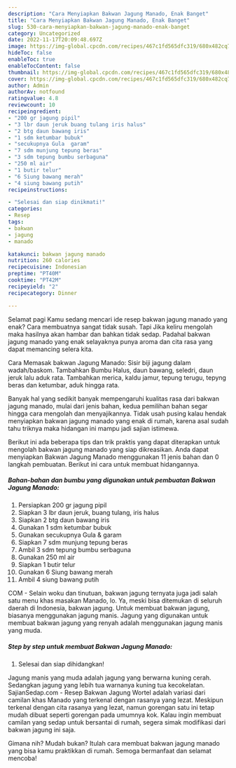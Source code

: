 ```yaml
---
description: "Cara Menyiapkan Bakwan Jagung Manado, Enak Banget"
title: "Cara Menyiapkan Bakwan Jagung Manado, Enak Banget"
slug: 530-cara-menyiapkan-bakwan-jagung-manado-enak-banget
category: Uncategorized
date: 2022-11-17T20:09:48.697Z
image: https://img-global.cpcdn.com/recipes/467c1fd565dfc319/680x482cq70/bakwan-jagung-manado-foto-resep-utama.jpg
hideToc: false
enableToc: true
enableTocContent: false
thumbnail: https://img-global.cpcdn.com/recipes/467c1fd565dfc319/680x482cq70/bakwan-jagung-manado-foto-resep-utama.jpg
cover: https://img-global.cpcdn.com/recipes/467c1fd565dfc319/680x482cq70/bakwan-jagung-manado-foto-resep-utama.jpg
author: Admin
authorAv: notfound
ratingvalue: 4.8
reviewcount: 10
recipeingredient:
- "200 gr jagung pipil"
- "3 lbr daun jeruk buang tulang iris halus"
- "2 btg daun bawang iris"
- "1 sdm ketumbar bubuk"
- "secukupnya Gula  garam"
- "7 sdm munjung tepung beras"
- "3 sdm tepung bumbu serbaguna"
- "250 ml air"
- "1 butir telur"
- "6 Siung bawang merah"
- "4 siung bawang putih"
recipeinstructions:

- "Selesai dan siap dinikmati!"
categories:
- Resep
tags:
- bakwan
- jagung
- manado

katakunci: bakwan jagung manado 
nutrition: 260 calories
recipecuisine: Indonesian
preptime: "PT40M"
cooktime: "PT42M"
recipeyield: "2"
recipecategory: Dinner

---
```



Selamat pagi Kamu sedang mencari ide resep bakwan jagung manado yang enak? Cara membuatnya sangat tidak susah. Tapi Jika keliru mengolah maka hasilnya akan hambar dan bahkan tidak sedap. Padahal bakwan jagung manado yang enak selayaknya punya aroma dan cita rasa yang dapat memancing selera kita.


Cara Memasak bakwan Jagung Manado: Sisir biji jagung dalam wadah/baskom. Tambahkan Bumbu Halus, daun bawang, seledri, daun jeruk lalu aduk rata. Tambahkan merica, kaldu jamur, tepung terugu, tepyng beras dan ketumbar, aduk hingga rata.

Banyak hal yang sedikit banyak mempengaruhi kualitas rasa dari bakwan jagung manado, mulai dari jenis bahan, kedua pemilihan bahan segar hingga cara mengolah dan menyajikannya. Tidak usah pusing kalau hendak menyiapkan bakwan jagung manado yang enak di rumah, karena asal sudah tahu triknya maka hidangan ini mampu jadi sajian istimewa.


Berikut ini ada beberapa tips dan trik praktis yang dapat diterapkan untuk mengolah bakwan jagung manado yang siap dikreasikan. Anda dapat menyiapkan Bakwan Jagung Manado menggunakan 11 jenis bahan dan 0 langkah pembuatan. Berikut ini cara untuk membuat hidangannya.

<!--inarticleads1-->

##### Bahan-bahan dan bumbu yang digunakan untuk pembuatan Bakwan Jagung Manado:

1. Persiapkan 200 gr jagung pipil
1. Siapkan 3 lbr daun jeruk, buang tulang, iris halus
1. Siapkan 2 btg daun bawang iris
1. Gunakan 1 sdm ketumbar bubuk
1. Gunakan secukupnya Gula &amp; garam
1. Siapkan 7 sdm munjung tepung beras
1. Ambil 3 sdm tepung bumbu serbaguna
1. Gunakan 250 ml air
1. Siapkan 1 butir telur
1. Gunakan 6 Siung bawang merah
1. Ambil 4 siung bawang putih


COM - Selain woku dan tinutuan, bakwan jagung ternyata juga jadi salah satu menu khas masakan Manado, lo. Ya, meski bisa ditemukan di seluruh daerah di Indonesia, bakwan jagung. Untuk membuat bakwan jagung, biasanya menggunakan jagung manis. Jagung yang digunakan untuk membuat bakwan jagung yang renyah adalah menggunakan jagung manis yang muda. 

<!--inarticleads2-->

##### Step by step untuk membuat Bakwan Jagung Manado:


1. Selesai dan siap dihidangkan!

Jagung manis yang muda adalah jagung yang berwarna kuning cerah. Sedangkan jagung yang lebih tua warnanya kuning tua kecokelatan. SajianSedap.com - Resep Bakwan Jagung Wortel adalah variasi dari camilan khas Manado yang terkenal dengan rasanya yang lezat. Meskipun terkenal dengan cita rasanya yang lezat, namun gorengan satu ini tetap mudah dibuat seperti gorengan pada umumnya kok. Kalau ingin membuat camilan yang sedap untuk bersantai di rumah, segera simak modifikasi dari bakwan jagung ini saja. 

Gimana nih? Mudah bukan? Itulah cara membuat bakwan jagung manado yang bisa kamu praktikkan di rumah. Semoga bermanfaat dan selamat mencoba!
